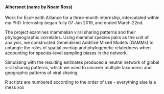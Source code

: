 #### Albersnet (name by Noam Ross) ####
Work for EcoHealth Alliance for a three-month internship, intercalated within my PhD. Internship began fully 07 Jan 2019, and ended March 22nd.

The project examines mammalian viral sharing patterns and their phylogeographic correlates. Using mammal species pairs as the unit of analysis, we constructed Generalised Additive Mixed Models (GAMMs) to untangle the roles of spatial overlap and phylogenetic relatedness when accounting for species-level sampling biases in the network.

Simulating with the resulting estimates produced a neutral network of global viral sharing patterns, which we used to uncover multiple taxonomic and geographic patterns of viral sharing.

R scripts are numbered according to the order of use - everything else is a mess xox

